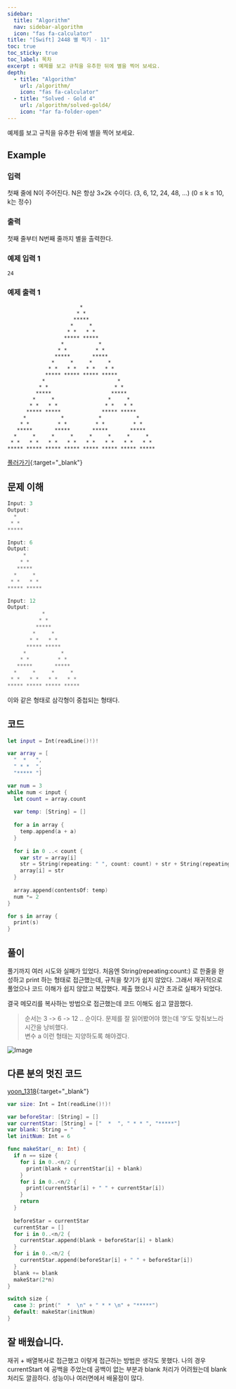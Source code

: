```yaml
---
sidebar:
  title: "Algorithm"
  nav: sidebar-algorithm
  icon: "fas fa-calculator"
title: "[Swift] 2448 별 찍기 - 11"
toc: true
toc_sticky: true
toc_label: 목차
excerpt : 예제를 보고 규칙을 유추한 뒤에 별을 찍어 보세요.
depth: 
  - title: "Algorithm"
    url: /algorithm/
    icon: "fas fa-calculator"
  - title: "Solved - Gold 4"
    url: /algorithm/solved-gold4/
    icon: "far fa-folder-open"
---
```

예제를 보고 규칙을 유추한 뒤에 별을 찍어 보세요.

## Example
### 입력
첫째 줄에 N이 주어진다. N은 항상 3×2k 수이다. (3, 6, 12, 24, 48, ...) (0 ≤ k ≤ 10, k는 정수)

### 출력
첫째 줄부터 N번째 줄까지 별을 출력한다.

### 예제 입력 1
```
24
```
### 예제 출력 1
```
                       *                       
                      * *                      
                     *****                     
                    *     *                    
                   * *   * *                   
                  ***** *****                  
                 *           *                 
                * *         * *                
               *****       *****               
              *     *     *     *              
             * *   * *   * *   * *             
            ***** ***** ***** *****            
           *                       *           
          * *                     * *          
         *****                   *****         
        *     *                 *     *        
       * *   * *               * *   * *       
      ***** *****             ***** *****      
     *           *           *           *     
    * *         * *         * *         * *    
   *****       *****       *****       *****   
  *     *     *     *     *     *     *     *  
 * *   * *   * *   * *   * *   * *   * *   * * 
***** ***** ***** ***** ***** ***** ***** *****
```
[<i class="fas fa-link"></i> 풀러가기](https://www.acmicpc.net/problem/2448){:target="_blank"}  
## 문제 이해
```swift
Input: 3
Output: 
  *   
 * *  
***** 
```

```swift
Input: 6
Output: 
     *      
    * *     
   *****    
  *     *   
 * *   * *  
***** ***** 
```

```swift
Input: 12
Output: 
           *            
          * *           
         *****          
        *     *         
       * *   * *        
      ***** *****       
     *           *      
    * *         * *     
   *****       *****    
  *     *     *     *   
 * *   * *   * *   * *  
***** ***** ***** ***** 
```

이와 같은 형태로 삼각형이 중첩되는 형태다. 

## 코드
```swift
let input = Int(readLine()!)!

var array = [
  "  *   ",
  " * *  ",
  "***** "]

var num = 3
while num < input {
  let count = array.count
  
  var temp: [String] = []
  
  for a in array {
    temp.append(a + a)
  }
  
  for i in 0 ..< count {
    var str = array[i]
    str = String(repeating: " ", count: count) + str + String(repeating: " ", count: count)
    array[i] = str
  }
  
  array.append(contentsOf: temp)
  num *= 2
}

for s in array {
  print(s)
}
```

## 풀이
풀기까지 여러 시도와 실패가 있었다.
처음엔 String(repeating:count:) 로 한줄을 완성하고 print 하는 형태로 접근했는데, 규칙을 찾기가 쉽지 않았다. 그래서 재귀적으로 풀었으나 코드 이해가 쉽지 않았고 복잡했다. 제출 했으나 시간 초과로 실패가 되었다.

결국 메모리를 복사하는 방법으로 접근했는데 코드 이해도 쉽고 깔끔했다.
>순서는 3 -> 6 -> 12 .. 순이다. 문제를 잘 읽어봤어야 했는데 '9'도 맞춰보느라 시간을 낭비했다.<br>변수 a 이런 형태는 지양하도록 해야겠다.

![Image](https://drive.google.com/uc?export=view&id=15Xdof9V2aAL9WT8edIrmFVR5dVQsZ7mf)

## 다른 분의 멋진 코드
[<i class="fas fa-link"></i> yoon_1318](https://www.acmicpc.net/user/yoon_1318){:target="_blank"}  

```swift
var size: Int = Int(readLine()!)!

var beforeStar: [String] = []
var currentStar: [String] = ["  *  ", " * * ", "*****"]
var blank: String = "   "
let initNum: Int = 6

func makeStar(_ n: Int) {
  if n == size {
    for i in 0..<n/2 {
      print(blank + currentStar[i] + blank)
    }
    for i in 0..<n/2 {
      print(currentStar[i] + " " + currentStar[i])
    }
    return
  }
  
  beforeStar = currentStar
  currentStar = []
  for i in 0..<n/2 {
    currentStar.append(blank + beforeStar[i] + blank)
  }
  for i in 0..<n/2 {
    currentStar.append(beforeStar[i] + " " + beforeStar[i])
  }
  blank += blank
  makeStar(2*n)
}

switch size {
  case 3: print("  *  \n" + " * * \n" + "*****")
  default: makeStar(initNum)
}
```

## 잘 배웠습니다.
재귀 + 배열복사로 접근했고 이렇게 접근하는 방법은 생각도 못했다.
나의 경우 currentStart 에 공백을 주었는데 공백이 없는 부분과 blank 처리가 어려웠는데 blank 처리도 깔끔하다.
성능이나 여러면에서 배울점이 많다.

